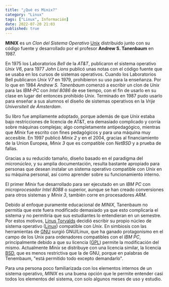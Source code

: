 ```yaml
---
title: "¿Qué es Minix?"
category: "Linux"
tags: ["Linux", Información]
date: 2022-07-20 21:03
published: true
---
```


**MINIX** es un *Clon del Sistema Operativo* <a href="Que-es-Unix">Unix</a> distribuido junto con su código fuente y desarrollado por el profesor **Andrew S. Tanenbaum** en 1987.

En 1975 los Laboratorios *Bell* de la *AT&T*, publicaron el sistema operativo *Unix V6*, para 1977 *John Lions* publicó unas notas con el código fuente que se usaba en los cursos de sistemas operativos. Cuando los Laboratorios Bell publicaron *Unix V7* en 1979, prohibieron su uso para la enseñanza. Por lo que en 1984 *Andrew S. Tanenbaum* comenzó a escribir un clon de *Unix* para las *IBM-PC* con *Intel 8086* de ese tiempo, con el fin de usarlo en su clase en lugar del entonces prohibido *Unix*. Terminado en 1987 pudo usarlo para enseñar a sus alumnos el diseño de sistemas operativos en la *Vrije Universiteit de Ámsterdam*.

Su libro fue ampliamente adoptado, porque además de que *Unix* estaba bajo restricciones de licencia de AT&T, era demasiado complicado y corría sobre máquinas complejas; algo completamente antipedagógico, mientras que *Minix* fue escrito con fines pedagógicos y para una máquina muy accesible. En 1997 publicó *Minix 2* y en el 2004, gracias al financiamiento de la Union Europea, *Minix 3* que es compatible con *NetBSD* y a prueba de fallas.

Gracias a su reducido tamaño, diseño basado en el paradigma del *micronúcleo*, y su amplia documentación, resulta bastante apropiado para personas que desean instalar un sistema operativo compatible con *Unix* en su máquina personal, así como aprender sobre su funcionamiento interno.

El primer *Minix* fue desarrollado para ser ejecutado en un *IBM PC* con *microprocesador Intel 8088* o superior, aunque se han creado conversiones para otros sistemas y *Minix 3*, también corre en procesadores *ARM*.

Debido al enfoque puramente educacional de *MINIX*, Tanenbaum no permitía que este fuera modificado demasiado ya que esto complicaría el sistema y no permitiría que sus estudiantes lo entendieran en un semestre. Por estos motivos, <a href="Quien-es-Linus-Torvalds">Linus Torvalds</a> decidió escribir su propio núcleo de sistema operativo (<a href="Que-es-GNU-Linux">Linux</a>) compatible con *Unix*. En simbiosis con las herramientas de <a href="Que-es-GNU">GNU</a> surgió GNU/Linux, que ha ganado protagonismo en el campo de los Unix para ordenadores compatibles con el *IBM PC*, principalmente debido a que su licencia (<a href="/Software Libre/Tipos-de-Licencias-de-Software-Libre#GNU LGPL">GPL</a>) permite la modificación del mismo. Actualmente *Minix* se distribuye con una licencia similar, la licencia <a href="/Software Libre/Tipos-de-Licencias-de-Software-Libre#BSD">BSD</a>, que es menos restrictiva que la de GNU, porque en palabras de Tenembaum, "está permitido todo excepto demandarlo".

Para una persona poco familiarizada con los elementos internos de un sistema operativo, *MINIX* es una buena opción que le permite entender casi todos los elementos del sistema, con solo algunos meses de uso y estudio.
